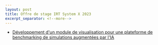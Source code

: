 ```yaml
---
layout: post
title: Offre de stage IRT System X 2023
excerpt_separator: <!--more-->
---
```

 - [Développement d'un module de visualisation pour une plateforme de benchmarking de simulations augmentées par l'IA](https://www.irt-systemx.fr/recrutement/stage-de-recherche-developpement-dun-module-de-visualisation-pour-une-plateforme-de-benchmarking-de-simulations-augmentees-par-lia/)

